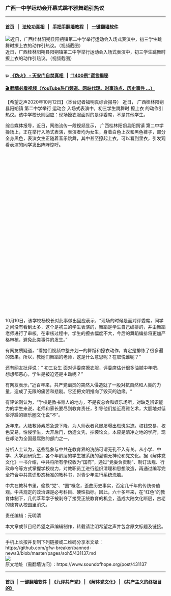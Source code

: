 ###  广西一中学运动会开幕式跳不雅舞蹈引热议
------------------------

#### [首页](https://github.com/gfw-breaker/banned-news3/blob/master/README.md) &nbsp;&nbsp;|&nbsp;&nbsp; [法轮功真相](https://github.com/begood0513/basic/blob/master/README.md)  &nbsp;&nbsp;|&nbsp;&nbsp; [手把手翻墙教程](https://github.com/gfw-breaker/guides/wiki)  &nbsp;&nbsp;|&nbsp;&nbsp; [一键翻墙软件](https://github.com/gfw-breaker/nogfw/blob/master/README.md)  



<div><img alt="近日，广西桂林阳朔县阳朔镇第二中学举行运动会入场式表演中，初三学生跳舞时撩上衣的动作引热议。（视频截图）" src="https://img.soundofhope.org/2020-10/11-1602482519608.jpg"/>
<br/><figcaption class="caption">
 近日，广西桂林阳朔县阳朔镇第二中学举行运动会入场式表演中，初三学生跳舞时撩上衣的动作引热议。（视频截图）
</figcaption></div><hr/>

#### 💥 [《伪火》 - 天安门自焚真相 ](http://158.247.195.190:10000/videos/blog/weihuo.html)&nbsp; |&nbsp; [“1400例”谎言揭秘  ](http://158.247.195.190:10000/videos/blog/jiexi1400.html)

#### [ 🎬  翻墙必看视频（YouTube热门频道、网站代理、时事热点、历史事件 ...）](https://github.com/gfw-breaker/links/blob/master/banned.md)

<div><div class="Content__Wrapper sc-1bvya0-0 grZQxZ">
 <p class="meta-top">
  <span class="meta">
   【希望之声2020年10月12日】（本台记者福明真综合报导）
  </span>
  近日，
  <ok href="/term/395536">
   广西桂林阳朔县阳朔镇
  </ok>
  第二中学举行
  <ok href="/term/395503">
   运动会
  </ok>
  入场式表演中，初三学生跳舞时
  <ok href="/term/395542">
   撩上衣
  </ok>
  的动作引热议。该中学校长则回应：现场撩衣服面对的是评委席，不是其他学生。
 </p>
 <p>
  综合媒体报导，近日，网络流传一段视频显示，
  <ok href="/term/395536">
   广西桂林阳朔县阳朔镇
  </ok>
  第二中学操场上，正在举行入场式表演，表演者均为女生，身着白色上衣和黑色裤子，部分全身黑色，表演女生正随着音乐跳舞，其中甚至撩起上衣，可以看到里衣，引发观看表演的同学发出阵阵惊呼。
 </p>
 <div class="soh-embed">
  <div class="soh-embed-inner">
   <div class="iframely-embed" style="max-width: 550px;">
    <div class="iframely-responsive" style="padding-bottom: 100%;">
    </div>
   </div>
  </div>
 </div>
 <p>
  10月10日，该学校杨校长对此事做出回应表示，“现场的时候是面对评委席，同学之间没有看到太多，这个是初三的学生表演的，舞蹈是学生自己编排的，并由舞蹈老师进行了审核。在审核过程中，学生的撩衣幅度不大，今后的舞蹈编排将更加严格审核，避免此类事件的发生。”
 </p>
 <div class="AD_Embed__Wrap-sc-1xslmin-0 igMuqX module desktop">
  <div>
  </div>
 </div>
 <p>
  有网友质疑道，“看她们视频中整齐划一的舞蹈和撩衣动作，肯定是排练了很多遍的效果。所以，教她们舞蹈的老师，这是什么意思呢？在取悦谁呢？”
 </p>
 <p>
  还有网友批评说：“
  <ok href="/term/395506">
   初三女生
  </ok>
  面对评委席撩衣服，评委席估计很多油腻中年吧，想想都恶心，学生是被迫还是主动呢？”
 </p>
 <p>
  有网友表示，”近百年来，共产党幽灵的突然入侵造就了一股对抗自然和人类的力量，造成了无限的痛苦和悲剧。它还把文明推向了毁灭的边缘。“
 </p>
 <p>
  有评论则认为，“学校是教书育人的地方，不是夜总会和娱乐场所，对缺乏辨识能力的学生来说，老师和家长要尽到教育责任，引导他们接近高雅艺术，大胆地对低俗浮躁的娱乐圈文化说“不”。
 </p>
 <p>
  近年来，大陆教师素质急速下降，为人师表者竟屡屡曝出斑斑劣迹。权钱交易，权色交易，性侵学生，大开后门，伪造文凭，抄袭论文。本应是清净之地的学府，现在却沦为全国最腐败的部门之一，
 </p>
 <p>
  分析人士认为，这些乱象与中共在教育界的洗脑可谓无孔不入有关。从小学、中学、大学到研究生，各个年龄层的学生被系统的灌输无神论和党文化。据《解体党文化》一书介绍，中共将所有学校收为“国有”，通过“党委负责制”、制订法规、行政命令等方式掌握学校权力，对教职员工进行组织清理和思想改造，再通过编写完全符合中共意识形态标准的教科书，对青少年进行系统洗脑。
 </p>
 <p>
  中共在教科书里，偷换“党”、“国”概念，歪曲历史事实，否定几千年的传统价值观。中共规定的政治课是必考科目、硬性指标。因此，六十多年来，在“红色”的教育体制下，几代莘莘学子被剥夺了接受正统教育的机会，造成大陆文化断层，古老的德育从校园里消失。
 </p>
 <p class="meta-btm">
  责任编辑：元明清
 </p>
 <p class="meta-btm">
  本文章或节目经希望之声编辑制作，转载请注明希望之声并包含原文标题及链接。
 </p>
</div>
</div>
<hr/>
手机上长按并复制下列链接或二维码分享本文章：<br/>
https://github.com/gfw-breaker/banned-news3/blob/master/pages/soh5/431137.md <br/>
<a href='https://github.com/gfw-breaker/banned-news3/blob/master/pages/soh5/431137.md'><img src='https://github.com/gfw-breaker/banned-news3/blob/master/pages/soh5/431137.md.png'/></a> <br/>
原文地址（需翻墙访问）：https://www.soundofhope.org/post/431137


------------------------
#### [首页](https://github.com/gfw-breaker/banned-news3/blob/master/README.md) &nbsp;|&nbsp; [一键翻墙软件](https://github.com/gfw-breaker/nogfw/blob/master/README.md) &nbsp;| [《九评共产党》](https://github.com/gfw-breaker/9ping.md/blob/master/README.md#九评之一评共产党是什么) | [《解体党文化》](https://github.com/gfw-breaker/jtdwh.md/blob/master/README.md) | [《共产主义的终极目的》](https://github.com/gfw-breaker/gczydzjmd.md/blob/master/README.md)


<img src='http://gfw-breaker.win/banned-news3/pages/soh5/431137.md' width='0px' height='0px'/>